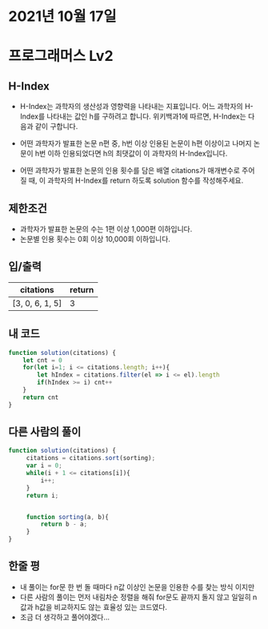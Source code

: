 # 2021년 10월 17일
# 프로그래머스 Lv2
## H-Index
- H-Index는 과학자의 생산성과 영향력을 나타내는 지표입니다. 어느 과학자의 H-Index를 나타내는 값인 h를 구하려고 합니다. 위키백과1에 따르면, H-Index는 다음과 같이 구합니다.

- 어떤 과학자가 발표한 논문 n편 중, h번 이상 인용된 논문이 h편 이상이고 나머지 논문이 h번 이하 인용되었다면 h의 최댓값이 이 과학자의 H-Index입니다.

- 어떤 과학자가 발표한 논문의 인용 횟수를 담은 배열 citations가 매개변수로 주어질 때, 이 과학자의 H-Index를 return 하도록 solution 함수를 작성해주세요.


## 제한조건 
- 과학자가 발표한 논문의 수는 1편 이상 1,000편 이하입니다.
- 논문별 인용 횟수는 0회 이상 10,000회 이하입니다.
## 입/출력
|citations|return|
|--|--|
|[3, 0, 6, 1, 5]|3|

## 내 코드
```javascript
function solution(citations) {
    let cnt = 0
    for(let i=1; i <= citations.length; i++){
        let hIndex = citations.filter(el => i <= el).length
        if(hIndex >= i) cnt++
    }
    return cnt
}

```
## 다른 사람의 풀이
```javascript
function solution(citations) {
     citations = citations.sort(sorting);
     var i = 0;
     while(i + 1 <= citations[i]){
         i++;
     }
     return i;


     function sorting(a, b){
         return b - a;
     }
}
```

## 한줄 평
- 내 풀이는 for문 한 번 돌 때마다 n값 이상인 논문을 인용한 수를 찾는 방식 이지만
- 다른 사람의 풀이는 먼저 내림차순 정렬을 해줘 for문도 끝까지 돌지 않고 일일히 n값과 h값을 비교하지도 않는 효율성 있는 코드였다. 
- 조금 더 생각하고 풀어야겠다...